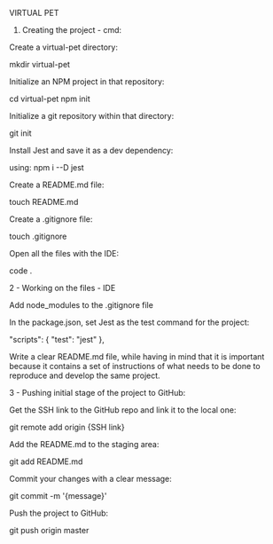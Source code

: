 VIRTUAL PET

1. Creating the project - cmd:

Create a virtual-pet directory:

mkdir virtual-pet

Initialize an NPM project in that repository:

cd virtual-pet
npm init

Initialize a git repository within that directory:

git init

Install Jest and save it as a dev dependency:

using: npm i --D jest

Create a README.md file:

touch README.md

Create a .gitignore file:

touch .gitignore

Open all the files with the IDE:

code .

2 - Working on the files - IDE

Add node_modules to the .gitignore file

In the package.json, set Jest as the test command for the project:

"scripts": {
    "test": "jest"
  },

Write a clear README.md file, while having in mind that it is important because it contains a set of instructions of what needs to be done to reproduce and develop the same project.

3 - Pushing initial stage of the project to GitHub:

Get the SSH link to the GitHub repo and link it to the local one:

git remote add origin {SSH link}

Add the README.md to the staging area:

git add README.md

Commit your changes with a clear message:

git commit -m '{message}'

Push the project to GitHub:

git push origin master
